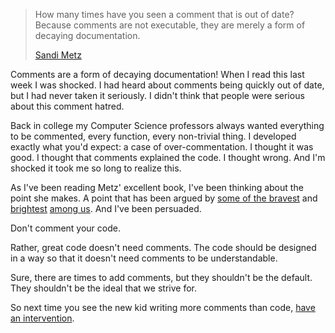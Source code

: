 > How many times have you seen a comment that is out of date? Because comments are not executable, they are merely a form of decaying documentation.
>
> [Sandi Metz](http://www.amazon.com/Practical-Object-Oriented-Design-Ruby-Addison-Wesley/dp/0321721330/)

Comments are a form of decaying documentation! When I read this last week I was shocked. I had heard about comments being quickly out of date, but I had never taken it seriously. I didn't think that people were serious about this comment hatred.

Back in college my Computer Science professors always wanted everything to be commented, every function, every non-trivial thing. I developed exactly what you'd expect: a case of over-commentation. I thought it was good. I thought that comments explained the code. I thought wrong. And I'm shocked it took me so long to realize this.

As I've been reading Metz' excellent book, I've been thinking about the point she makes. A point that has been argued by [some of the bravest](http://www.codinghorror.com/blog/2008/07/coding-without-comments.html) and [brightest](http://www.briankotek.com/blog/index.cfm/2008/6/5/Dont-Comment-Your-Code) [among us](http://www.codeodor.com/index.cfm/2008/6/18/Common-Excuses-Used-To-Comment-Code-and-What-To-Do-About-Them/2293). And I've been persuaded.

Don't comment your code.

Rather, great code doesn't need comments. The code should be designed in a way so that it doesn't need comments to be understandable.

Sure, there are times to add comments, but they shouldn't be the default. They shouldn't be the ideal that we strive for.

So next time you see the new kid writing more comments than code, [have an intervention](http://www.amazon.com/Practical-Object-Oriented-Design-Ruby-Addison-Wesley/dp/0321721330/).
